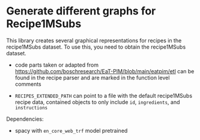 # Generate different graphs for Recipe1MSubs

This library creates several graphical representations for recipes in the recipe1MSubs dataset. To use this, you need to obtain the recipe1MSubs  dataset.

- code parts taken or adapted from https://github.com/boschresearch/EaT-PIM/blob/main/eatpim/etl can be found in the recipe parser and are marked in the function level comments

- `RECIPES_EXTENDED_PATH` can point to a file with the default recipe1MSubs recipe data, contained objects to only include `id`, `ingredients`, and `instructions`


Dependencies:
- spacy with `en_core_web_trf` model pretrained
